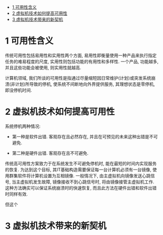 
<!-- @import "[TOC]" {cmd="toc" depthFrom=1 depthTo=6 orderedList=false} -->

<!-- code_chunk_output -->

* [1 可用性含义](#1-可用性含义)
* [2 虚拟机技术如何提高可用性](#2-虚拟机技术如何提高可用性)
* [3 虚拟机技术带来的新契机](#3-虚拟机技术带来的新契机)

<!-- /code_chunk_output -->

# 1 可用性含义

传统可用性包括易用性和实用性两个方面, 易用性即衡量使用一种产品来执行指定任务的难易程度的尺度, 实用性则包括功能的有用性和多样性. 一个产品, 功能越多, 并且这些功能会被使用, 则实用性就越高. 

计算机领域, 我们所谈的可用性是指通过尽量缩短因日常维护(计划)或突发系统崩溃(非计划)所导致的停机, 使系统不间断地向外界提供服务, 其理想状态是零停机, 即没停机时间.

# 2 虚拟机技术如何提高可用性

系统停机两种情况:

- 第一种是软件出错. 客观存在且必然存在, 并且在可预见的未来这种出错是不可避免. 

- 第二种是硬件出错. 客观存在且不可避免.

传统高可用性方案致力于在系统发生不可避免停机时, 能在最短的时间内实现服务的恢复. 为达到这个目标, 其IT基础构造需要保证每一台计算机必须有一台镜像, 使用群集软件将计算机设置为互相镜像. 一般情况下, 由主虚拟机向镜像发送心跳信号, 当主虚拟机发生故障, 镜像接收不到心跳信号时, 将由镜像接管主虚拟机工作. 这种方法确实可以保证系统崩溃时的快速恢复, 而且此方法在硬件出错和软件出错时同样有效. 

但这个

# 3 虚拟机技术带来的新契机

